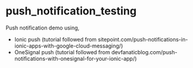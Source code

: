 # push_notification_testing
Push notification demo using,

- Ionic push (tutorial followed from sitepoint.com/push-notifications-in-ionic-apps-with-google-cloud-messaging/)
- OneSignal push (tutorial followed from devfanaticblog.com/push-notifications-with-onesignal-for-your-ionic-app/)
